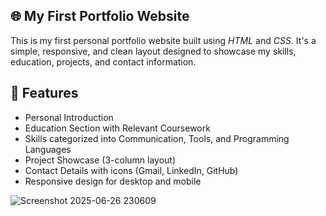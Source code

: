 ## 🌐 My First Portfolio Website

This is my first personal portfolio website built using *HTML* and *CSS*. It's a simple, responsive, and clean layout designed to showcase my skills, education, projects, and contact information.

## 🚀 Features

- Personal Introduction
- Education Section with Relevant Coursework
- Skills categorized into Communication, Tools, and Programming Languages
- Project Showcase (3-column layout)
- Contact Details with icons (Gmail, LinkedIn, GitHub)
- Responsive design for desktop and mobile

 ![Screenshot 2025-06-26 230609](https://github.com/user-attachments/assets/892fdbf5-0adc-43cc-8a15-03be1b553cfd)

